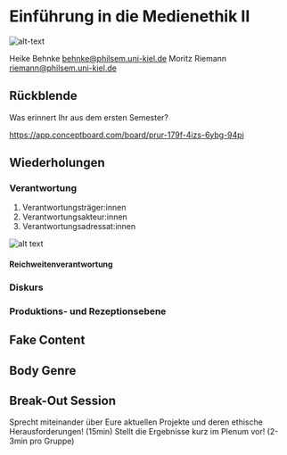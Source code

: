 <!--
author: Moritz Riemann, Heike Behnke
email:  riemann@philsem.uni-kiel.de; behnke@philsem.uni-kiel.de
version: 0.1
language: en
narrator: UK English Female

\-->


# Einführung in die Medienethik II 

![alt-text](Bilder\Medienethik_filmnoir.webp)



Heike Behnke behnke@philsem.uni-kiel.de 
Moritz Riemann riemann@philsem.uni-kiel.de 


## Rückblende

Was erinnert Ihr aus dem ersten Semester? 


https://app.conceptboard.com/board/prur-179f-4izs-6ybg-94pi


## Wiederholungen

### Verantwortung

1. Verantwortungsträger:innen 
2. Verantwortungsakteur:innen 
3. Verantwortungsadressat:innen  


![alt text](Bilder\Medienverantwortung.jpg)

#### Reichweitenverantwortung



### Diskurs 

### Produktions- und Rezeptionsebene 

## Fake Content

## Body Genre 

## Break-Out Session

Sprecht miteinander über Eure aktuellen Projekte und deren ethische Herausforderungen! (15min)
Stellt die Ergebnisse kurz im Plenum vor! (2-3min pro Gruppe)



